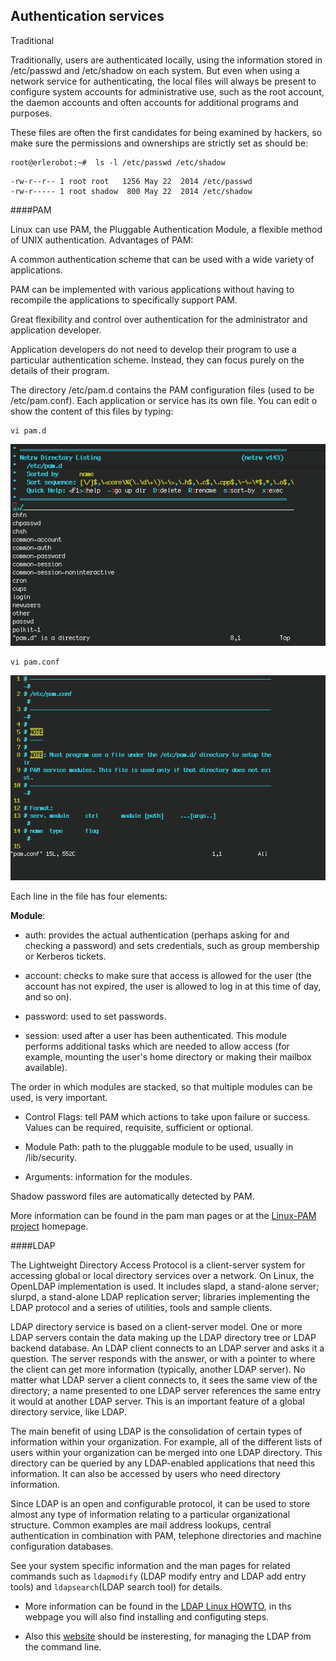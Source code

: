 ## Authentication services

Traditional

Traditionally, users are authenticated locally, using the information stored in /etc/passwd and /etc/shadow on each system. But even when using a network service for authenticating, the local files will always be present to configure system accounts for administrative use, such as the root account, the daemon accounts and often accounts for additional programs and purposes.

These files are often the first candidates for being examined by hackers, so make sure the permissions and ownerships are strictly set as should be:

```
root@erlerobot:~#  ls -l /etc/passwd /etc/shadow
```
```
-rw-r--r-- 1 root root   1256 May 22  2014 /etc/passwd
-rw-r----- 1 root shadow  800 May 22  2014 /etc/shadow
```

####PAM

Linux can use PAM, the Pluggable Authentication Module, a flexible method of UNIX authentication. Advantages of PAM:

A common authentication scheme that can be used with a wide variety of applications.

PAM can be implemented with various applications without having to recompile the applications to specifically support PAM.

Great flexibility and control over authentication for the administrator and application developer.

Application developers do not need to develop their program to use a particular authentication scheme. Instead, they can focus purely on the details of their program.

The directory /etc/pam.d contains the PAM configuration files (used to be /etc/pam.conf). Each application or service has its own file. You can edit o show the content of this files by typing:
```
vi pam.d
```
![pam1](img7/pam1.jpg)

```
vi pam.conf
```
![pam](img7/pam.jpg)

Each line in the file has four elements:

**Module**:

- auth: provides the actual authentication (perhaps asking for and checking a password) and sets credentials, such as group membership or Kerberos tickets.

- account: checks to make sure that access is allowed for the user (the account has not expired, the user is allowed to log in at this time of day, and so on).

- password: used to set passwords.

- session: used after a user has been authenticated. This module performs additional tasks which are needed to allow access (for example, mounting the user's home directory or making their mailbox available).

The order in which modules are stacked, so that multiple modules can be used, is very important.

- Control Flags: tell PAM which actions to take upon failure or success. Values can be required, requisite, sufficient or optional.

- Module Path: path to the pluggable module to be used, usually in /lib/security.

- Arguments: information for the modules.

Shadow password files are automatically detected by PAM.

More information can be found in the pam man pages or at the [Linux-PAM project](http://www.linux-pam.org/) homepage.

####LDAP

The Lightweight Directory Access Protocol is a client-server system for accessing global or local directory services over a network. On Linux, the OpenLDAP implementation is used. It includes slapd, a stand-alone server; slurpd, a stand-alone LDAP replication server; libraries implementing the LDAP protocol and a series of utilities, tools and sample clients.

LDAP directory service is based on a client-server model. One or more LDAP servers contain the data making up the LDAP directory tree or LDAP backend database. An LDAP client connects to an LDAP server and asks it a question. The server responds with the answer, or with a pointer to where the client can get more information (typically, another LDAP server). No matter what LDAP server a client connects to, it sees the same view of the directory; a name presented to one LDAP server references the same entry it would at another LDAP server. This is an important feature of a global directory service, like LDAP.


The main benefit of using LDAP is the consolidation of certain types of information within your organization. For example, all of the different lists of users within your organization can be merged into one LDAP directory. This directory can be queried by any LDAP-enabled applications that need this information. It can also be accessed by users who need directory information.


Since LDAP is an open and configurable protocol, it can be used to store almost any type of information relating to a particular organizational structure. Common examples are mail address lookups, central authentication in combination with PAM, telephone directories and machine configuration databases.

See your system specific information and the man pages for related commands such as `ldapmodify` (LDAP modify entry and LDAP add entry tools) and `ldapsearch`(LDAP search tool) for details.

- More information can be found in the [LDAP Linux HOWTO](http://www.tldp.org/HOWTO/LDAP-HOWTO/whatisldap.html), in ths webpage you will also find installing and configuting steps.

- Also this [website](http://www.linux.com/learn/tutorials/376144-manage-ldap-from-the-command-line) should be insteresting, for managing the LDAP from the command line.


